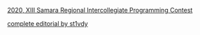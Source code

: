 [2020, XIII Samara Regional Intercollegiate Programming Contest](https://codeforces.com/gym/102569)

[complete editorial by st1vdy](https://www.cnblogs.com/st1vdy/p/12752015.html)